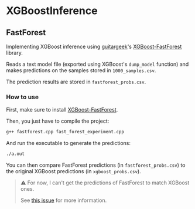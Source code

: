 # XGBoostInference

## FastForest

Implementing XGBoost inference using [guitargeek](https://github.com/guitargeek)'s [XGBoost-FastForest](https://github.com/guitargeek/XGBoost-FastForest) library. 

Reads a text model file (exported using XGBoost's `dump_model` function) and makes predictions on the samples stored in `1000_samples.csv`.

The prediction results are stored in `fastforest_probs.csv`.

### How to use

First, make sure to install [XGBoost-FastForest](https://github.com/guitargeek/XGBoost-FastForest).

Then, you just have to compile the project:

```bash
g++ fastforest.cpp fast_forest_experiment.cpp 
```

And run the executable to generate the predictions:

```bash
./a.out
```

You can then compare FastForest predictions (in `fastforest_probs.csv`) to the original XGBoost predictions (in `xgboost_probs.csv`).

> ⚠️ For now, I can't get the predictions of FastForest to match XGBoost ones.
>
> See [this issue](https://github.com/guitargeek/XGBoost-FastForest/issues/3) for more information.